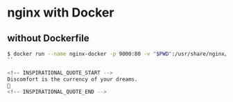 # nginx with Docker

## without Dockerfile
```sh
$ docker run --name nginx-docker -p 9000:80 -v "$PWD":/usr/share/nginx/html:ro -d nginx
``

<!-- INSPIRATIONAL_QUOTE_START -->
Discomfort is the currency of your dreams.
🦖
<!-- INSPIRATIONAL_QUOTE_END -->
